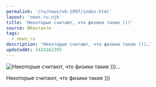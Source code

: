 ```yaml
---
permalink: '/ru/news/vk-1997/index.html'
layout: 'news.ru.njk'
title: 'Некоторые считают, что физики такие )))'
source: ВКонтакте
tags:
  - news_ru
description: 'Некоторые считают, что физики такие )))…'
updatedAt: 1424162395
---
```

![Некоторые считают, что физики такие )))…](https://sun9-42.userapi.com/impf/c625125/v625125275/1f6a4/u9EiiH8bbQo.jpg?size=374x604&quality=96&proxy=1&sign=90e4879220efde184192b496e7ecf91e&c_uniq_tag=mOqcUrKM3xPuMhHKwXgUJHQbg1iR9C-VqgbEjrAn5L0&type=album)

Некоторые считают, что физики такие )))
